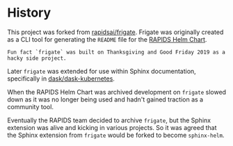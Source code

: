 # History

This project was forked from [rapidsai/frigate](https://github.com/rapidsai/frigate). Frigate was originally created as a CLI tool for generating the `README` file for the [RAPIDS Helm Chart](https://github.com/rapidsai/helm-chart).

```{note}
Fun fact `frigate` was built on Thanksgiving and Good Friday 2019 as a hacky side project.
```

Later `frigate` was extended for use within Sphinx documentation, specifically in [dask/dask-kubernetes](https://github.com/dask/dask-kubernetes).

When the RAPIDS Helm Chart was archived development on `frigate` slowed down as it was no longer being used and hadn't gained traction as a community tool. 

Eventually the RAPIDS team decided to archive `frigate`, but the Sphinx extension was alive and kicking in various projects. So it was agreed that the Sphinx extension from `frigate` would be forked to become `sphinx-helm`.
